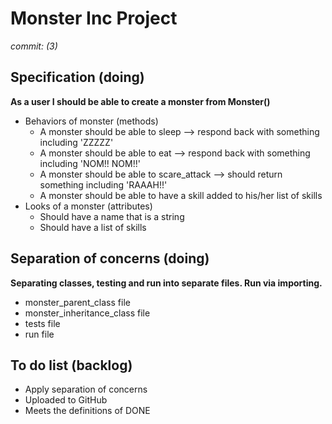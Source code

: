 # Monster Inc Project
*commit: (3)*

## Specification (doing)
**As a user I should be able to create a monster from Monster()**
- Behaviors of monster (methods)
    - A monster should be able to sleep --> respond back with something including 'ZZZZZ'
    - A monster should be able to eat --> respond back with something including 'NOM!! NOM!!'
    - A monster should be able to scare_attack --> should return something including 'RAAAH!!'
    - A monster should be able to have a skill added to his/her list of skills
- Looks of a monster (attributes)
    - Should have a name that is a string
    - Should have a list of skills

## Separation of concerns (doing)
**Separating classes, testing and run into separate files. Run via importing.**
- monster_parent_class file
- monster_inheritance_class file
- tests file
- run file
    
## To do list (backlog)
- Apply separation of concerns
- Uploaded to GitHub
- Meets the definitions of DONE
